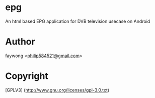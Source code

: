 epg
===========

An html based EPG application for DVB television usecase on Android

Author
======
faywong &lt;philip584521@gmail.com&gt;

Copyright
=========
[GPLV3] (http://www.gnu.org/licenses/gpl-3.0.txt)

